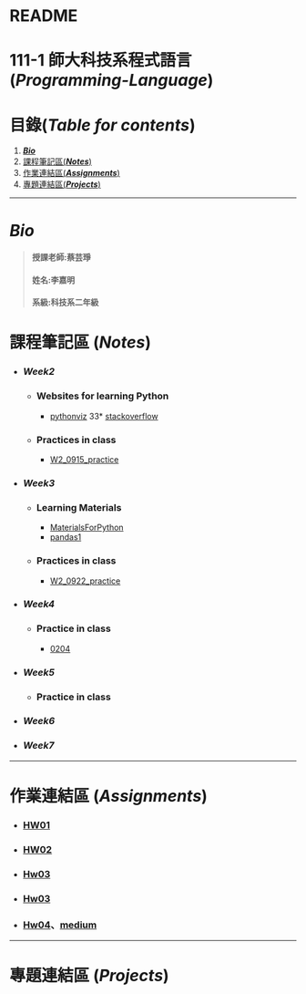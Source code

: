 # README
# 111-1 師大科技系程式語言 (***Programming-Language***)
# 目錄(***Table for contents***)
 1. [***Bio***](https://github.com/jiaminging/Programming-Language/blob/main/README.md#bio)
 2. [課程筆記區(***Notes***)](https://github.com/jiaminging/Programming-Language/blob/main/README.md#%E8%AA%B2%E7%A8%8B%E7%AD%86%E8%A8%98%E5%8D%80-notes)
 3. [作業連結區(***Assignments***)](https://github.com/jiaminging/Programming-Language/blob/main/README.md#%E4%BD%9C%E6%A5%AD%E9%80%A3%E7%B5%90%E5%8D%80-assignments)
 4. [專題連結區(***Projects***)](https://github.com/jiaminging/Programming-Language/blob/main/README.md#%E5%B0%88%E9%A1%8C%E9%80%A3%E7%B5%90%E5%8D%80-projects)
-----
# ***Bio***
>#### 授課老師:蔡芸琤    
>#### 姓名:李嘉明    
>#### 系級:科技系二年級  
# 課程筆記區 (***Notes***)
* ### ***Week2***
  * ### Websites for learning Python
    *   [pythonviz](https://pythonviz.com/basic/python-compare-lists-intersection-difference/)
    33*   [stackoverflow](https://stackoverflow.com/questions/21448225/getting-indices-of-true-values-in-a-boolean-list)
  * ### Practices in class
    *   [W2_0915_practice](https://github.com/jiaminging/Programming-Language/tree/main/W2_0915) 
* ### ***Week3***
  * ### Learning Materials
    *   [MaterialsForPython](https://github.com/pecu/LawTech/tree/main/Learning-Materials)
    *   [pandas1](https://github.com/pecu/PL/blob/main/Python01.ipynb)
  * ### Practices in class
    *   [W2_0922_practice](https://github.com/jiaminging/Programming-Language/tree/main/W3_0922/0922_practice)
* ### ***Week4***
  * ### Practice in class
    *   [0204](https://github.com/jiaminging/Programming-Language/blob/main/W3_0922/0922_practice/0922_practice_0204_dictionary.ipynb)
* ### ***Week5***
  * ### Practice in class
* ### ***Week6***
* ### ***Week7***
---
# 作業連結區 (***Assignments***)
  * ### [HW01](https://github.com/jiaminging/Programming-Language/blob/main/W3_0922/0922_Homework1/0922_Homework1_DataComparison.ipynb)
  * ### [HW02](https://github.com/jiaminging/Programming-Language/blob/main/Homework2/Homework2_JSON.ipynb)
  * ### [Hw03](https://github.com/jiaminging/Programming-Language/blob/main/Untitled%20Folder/HW3.ipynb)
  * ### [Hw03](https://github.com/jiaminging/Programming-Language/blob/main/Homework4/hw4.ipynb)
  * ### [Hw04](https://github.com/jiaminging/Programming-Language/tree/main/Homework4)、[medium](https://medium.com/@41071132h/%E5%8F%B0%E5%8C%97%E5%B8%82%E4%B8%8A%E5%B8%82%E5%85%AC%E5%8F%B8%E6%95%B8%E6%93%9A%E5%88%86%E6%9E%90-24f082c37791)

---
# 專題連結區 (***Projects***)
